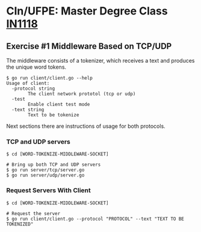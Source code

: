 # CIn/UFPE: Master Degree Class [IN1118](https://sites.google.com/a/cin.ufpe.br/in1118/home)

## Exercise #1 Middleware Based on TCP/UDP
The middleware consists of a tokenizer, which receives a text and produces the unique word tokens.

```shell
$ go run client/client.go --help
Usage of client:
  -protocol string
    	The client network prototol (tcp or udp)
  -test
    	Enable client test mode
  -text string
    	Text to be tokenize
```

Next sections there are instructions of usage for both protocols.

### TCP and UDP servers
```shell
$ cd [WORD-TOKENIZE-MIDDLEWARE-SOCKET]

# Bring up both TCP and UDP servers
$ go run server/tcp/server.go
$ go run server/udp/server.go
```

### Request Servers With Client
```shell
$ cd [WORD-TOKENIZE-MIDDLEWARE-SOCKET]

# Request the server
$ go run client/client.go --protocol "PROTOCOL" --text "TEXT TO BE TOKENIZED"
```
